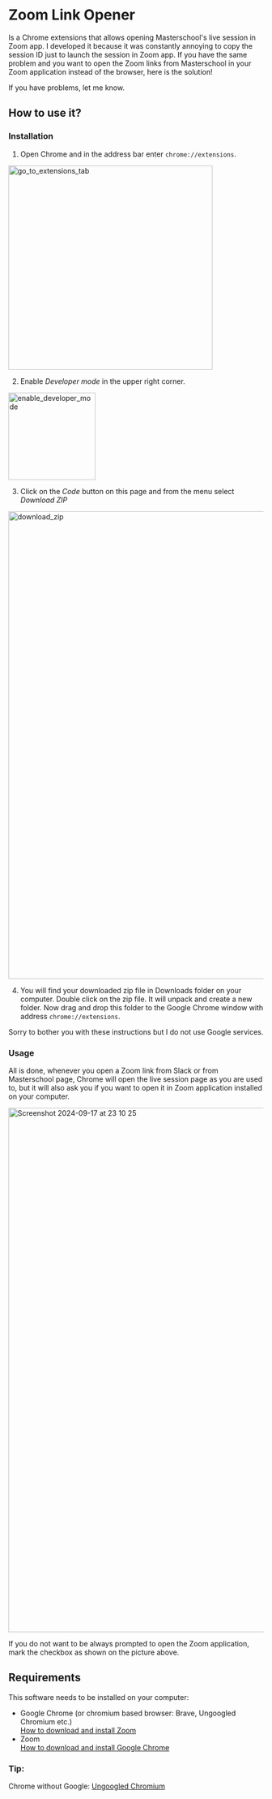# Zoom Link Opener
Is a Chrome extensions that allows opening Masterschool's live session in Zoom app. I developed it because it was constantly annoying to copy the session ID just to launch the session in Zoom app. If you have the same problem and you want to open the Zoom links from Masterschool in your Zoom application instead of the browser, here is the solution! 

If you have problems, let me know.

## How to use it?

### Installation
1. Open Chrome and in the address bar enter <code>chrome://extensions</code>.
<img width="403" alt="go_to_extensions_tab" src="https://github.com/user-attachments/assets/efd3b8d8-9a34-448a-b984-e4af81854540">

2. Enable <i>Developer mode</i> in the upper right corner.
<img width="172" alt="enable_developer_mode" src="https://github.com/user-attachments/assets/732a9b95-17ee-48dc-a1d5-486a555f0883">

3. Click on the <i>Code</i> button on this page and from the menu select <i>Download ZIP</i>
<img width="922" alt="download_zip" src="https://github.com/user-attachments/assets/1ec1b5b5-fedb-4b18-bb1d-530cf6a25382">

4. You will find your downloaded zip file in Downloads folder on your computer. Double click on the zip file. It will unpack and create a new folder. Now drag and drop this folder to the Google Chrome window with address <code>chrome://extensions</code>.

Sorry to bother you with these instructions but I do not use Google services.

### Usage
All is done, whenever you open a Zoom link from Slack or from Masterschool page, Chrome will open the live session page as you are used to, but it will also ask you if you want to open it in Zoom application installed on your computer.

<img width="1034" alt="Screenshot 2024-09-17 at 23 10 25" src="https://github.com/user-attachments/assets/b9940d29-21d0-4bbc-9c4d-621a728e6106">

If you do not want to be always prompted to open the Zoom application, mark the checkbox as shown on the picture above.

## Requirements
This software needs to be installed on your computer:

- Google Chrome (or chromium based browser: Brave, Ungoogled Chromium etc.)  
  [How to download and install Zoom](https://support.zoom.com/hc/en/article?id=zm_kb&sysparm_article=KB0060928)
- Zoom  
  [How to download and install Google Chrome](https://support.google.com/chrome/answer/95346?hl=en&co=GENIE.Platform%3DDesktop)


### Tip: 
Chrome without Google: [Ungoogled Chromium](https://github.com/ungoogled-software/ungoogled-chromium)
